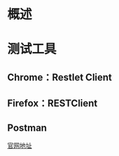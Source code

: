 # 概述

# 测试工具
## Chrome：Restlet Client

## Firefox：RESTClient

## Postman
[官网地址](https://www.getpostman.com/)
